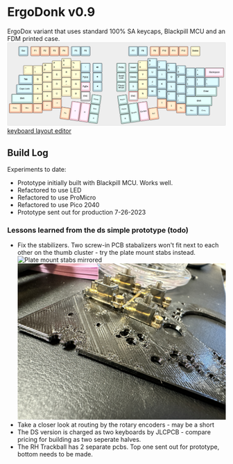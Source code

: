 # ErgoDonk v0.9
ErgoDox variant that uses standard 100% SA keycaps, Blackpill MCU and an FDM printed case. 
![ErgoDonk key layout](images/ergodonkv0.png)
[keyboard layout editor](http://www.keyboard-layout-editor.com/#/gists/ac776db3b0deef94de51943c384cfdfc)

## Build Log
Experiments to date:
* Prototype initially built with Blackpill MCU. Works well.
* Refactored to use LED
* Refactored to use ProMicro
* Refactored to use Pico 2040
* Prototype sent out for production 7-26-2023


### Lessons learned from the ds simple prototype (todo)
* Fix the stabilizers. Two screw-in PCB stabalizers won't fit next to each other on the thumb cluster - try the plate mount stabs instead.
![Plate mount stabs mirrored](images/thumb_stabs.JPG)
![Plate mount stabs oriented same](images/thumb_stabs2.JPG)
* Take a closer look at routing by the rotary encoders - may be a short
* The DS version is charged as two keyboards by JLCPCB - compare pricing for building as two seperate halves.
* The RH Trackball has 2 separate pcbs. Top one sent out for prototype, bottom needs to be made.

